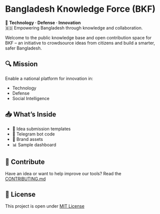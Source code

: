 # Bangladesh Knowledge Force (BKF)

🚀 **Technology · Defense · Innovation**  
🇧🇩 Empowering Bangladesh through knowledge and collaboration.

Welcome to the public knowledge base and open contribution space for BKF – an initiative to crowdsource ideas from citizens and build a smarter, safer Bangladesh.

## 🔍 Mission
Enable a national platform for innovation in:
- Technology
- Defense
- Social Intelligence

## 📥 What’s Inside
- 🧠 Idea submission templates
- 🤖 Telegram bot code
- 🎨 Brand assets
- 📊 Sample dashboard

## 🤝 Contribute
Have an idea or want to help improve our tools? Read the [CONTRIBUTING.md](CONTRIBUTING.md)

## 📜 License
This project is open under [MIT License](LICENSE)

